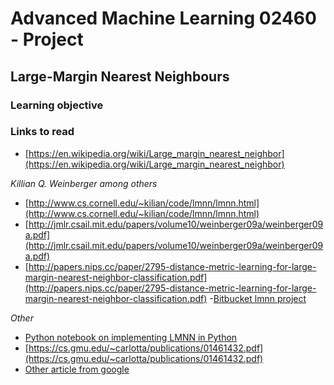# Advanced Machine Learning 02460 - Project

## Large-Margin Nearest Neighbours


### Learning objective


### Links to read

- [https://en.wikipedia.org/wiki/Large_margin_nearest_neighbor](https://en.wikipedia.org/wiki/Large_margin_nearest_neighbor)

*Killian Q. Weinberger among others*

- [http://www.cs.cornell.edu/~kilian/code/lmnn/lmnn.html](http://www.cs.cornell.edu/~kilian/code/lmnn/lmnn.html)
- [http://jmlr.csail.mit.edu/papers/volume10/weinberger09a/weinberger09a.pdf](http://jmlr.csail.mit.edu/papers/volume10/weinberger09a/weinberger09a.pdf)
- [http://papers.nips.cc/paper/2795-distance-metric-learning-for-large-margin-nearest-neighbor-classification.pdf](http://papers.nips.cc/paper/2795-distance-metric-learning-for-large-margin-nearest-neighbor-classification.pdf)
-[Bitbucket lmnn project](https://bitbucket.org/mlcircus/lmnn)

*Other*

- [Python notebook on implementing LMNN in Python](http://nbviewer.jupyter.org/gist/iglesias/6576096)
- [https://cs.gmu.edu/~carlotta/publications/01461432.pdf](https://cs.gmu.edu/~carlotta/publications/01461432.pdf)
- [Other article from google](https://www.google.dk/url?sa=t&rct=j&q=&esrc=s&source=web&cd=7&ved=0ahUKEwjArdG6lqTLAhWhO5oKHb3SBrYQFghOMAY&url=https%3A%2F%2Fwww.aaai.org%2Focs%2Findex.php%2FAAAI%2FAAAI11%2Fpaper%2Fdownload%2F3571%2F3889&usg=AFQjCNGhvQLnTIA3nRQbt9AJZ5WM92XYoQ&sig2=qqUyyKCLqzqIlgWFo5XsKw&cad=rja)


